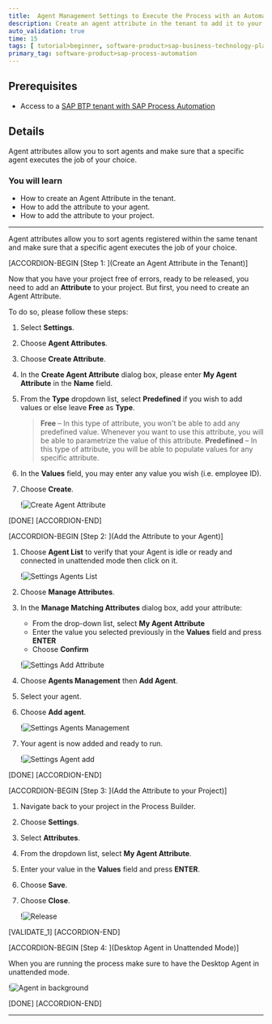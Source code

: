 ```yaml
---
title:  Agent Management Settings to Execute the Process with an Automation
description: Create an agent attribute in the tenant to add it to your agent and project
auto_validation: true
time: 15
tags: [ tutorial>beginner, software-product>sap-business-technology-platform, tutorial>free-tier]
primary_tag: software-product>sap-process-automation
---
```


## Prerequisites
 - Access to a [SAP BTP tenant with SAP Process Automation](spa-subscribe-booster)

## Details
Agent attributes allow you to sort agents  and make sure that a specific agent executes the job of your choice.

### You will learn
  - How to create an Agent Attribute in the tenant.
  - How to add the attribute to your agent.
  - How to add the attribute to your project.

---

Agent attributes allow you to sort agents registered within the same tenant and make sure that a specific agent executes the job of your choice.

[ACCORDION-BEGIN [Step 1: ](Create an Agent Attribute in the Tenant)]

Now that you have your project free of errors, ready to be released, you need to add an **Attribute** to your project. But first, you need to create an Agent Attribute.

To do so, please follow these steps:

1. Select **Settings**.

2. Choose **Agent Attributes**.

3. Choose **Create Attribute**.

4. In the **Create Agent Attribute** dialog box, please enter **My Agent Attribute** in the **Name** field.

5. From the **Type** dropdown list, select **Predefined** if you wish to add values or else leave **Free** as **Type**.

    > **Free** – In this type of attribute, you won't be able to add any predefined value. Whenever you want to use this attribute, you will be able to parametrize the value of this attribute.
    > **Predefined** – In this type of attribute, you will be able to populate values for any specific attribute.

6. In the **Values** field, you may enter any value you wish (i.e. employee ID).

7. Choose **Create**.

    !![Create Agent Attribute](01-Settings-create-agent-attribute.png)  

[DONE]
[ACCORDION-END]

[ACCORDION-BEGIN [Step 2: ](Add the Attribute to your Agent)]

1. Choose **Agent List** to verify that your Agent is idle or ready and connected in unattended mode then click on it.

    !![Settings Agents List](01-Settings.png)

2. Choose **Manage Attributes**.

3. In the **Manage Matching Attributes** dialog box, add your attribute:

      - From the drop-down list, select **My Agent Attribute**
      - Enter the value you selected previously in the **Values** field and press **ENTER**
      - Choose **Confirm**

    !![Settings Add Attribute](01-Settings-agent-attributes-add.png)

4. Choose **Agents Management** then **Add Agent**.

5. Select your agent.

6. Choose **Add agent**.

    !![Settings Agents Management](01-Settings-Agent-Management-Add-Agent-selected.png)

7. Your agent is now added and ready to run.

    !![Settings Agent add](01-Settings-Agent-Management-Add-Agent-Added.png)

[DONE]
[ACCORDION-END]

[ACCORDION-BEGIN [Step 3: ](Add the Attribute to your Project)]

1. Navigate back to your project in the Process Builder.

2. Choose **Settings**.

3. Select **Attributes**.

4. From the dropdown list, select **My Agent Attribute**.

5. Enter your value in the **Values** field and press **ENTER**.

6. Choose **Save**.

7. Choose **Close**.   

      !![Release](00-adding-attribute-value.png)

[VALIDATE_1]
[ACCORDION-END]      

[ACCORDION-BEGIN [Step 4: ](Desktop Agent in Unattended Mode)]

When you are running the process make sure to have the Desktop Agent in unattended mode.

!![Agent in background](Agentbackground.png)

[DONE]
[ACCORDION-END]




---
